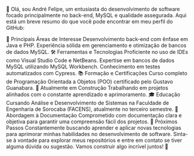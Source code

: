 👋 Olá, sou André Felipe, um entusiasta do desenvolvimento de software focado principalmente no back-end, MySQL e qualidade assegurada. Aqui está um breve resumo do que você pode encontrar em meu perfil do GitHub:

🚀 Principais Áreas de Interesse
Desenvolvimento back-end com ênfase em Java e PHP.
Experiência sólida em gerenciamento e otimização de bancos de dados MySQL.
🛠️ Ferramentas e Tecnologias
Proficiente no uso de IDEs como Visual Studio Code e NetBeans.
Expertise em bancos de dados MySQL utilizando MySQL Workbench.
Conhecimento em testes automatizados com Cypress.
📚 Formação e Certificações
Curso completo de Programação Orientada a Objetos (POO) certificado pelo Gustavo Guanabara.
📖 Atualmente em Construção
Trabalhando em projetos alinhados com o constante aprendizado e aprimoramento.
🎓 Educação
Cursando Análise e Desenvolvimento de Sistemas na Faculdade de Engenharia de Sorocaba (FACENS), atualmente no terceiro semestre.
📝 Abordagem à Documentação
Comprometido com documentação clara e objetiva para garantir uma compreensão fácil dos projetos.
🌱 Próximos Passos
Constantemente buscando aprender e aplicar novas tecnologias para aprimorar minhas habilidades no desenvolvimento de software.
Sinta-se à vontade para explorar meus repositórios e entre em contato se tiver alguma dúvida ou sugestão. Vamos construir algo incrível juntos! 🚀
